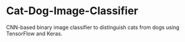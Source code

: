 # Cat-Dog-Image-Classifier
CNN-based binary image classifier to distinguish cats from dogs using TensorFlow and Keras.
